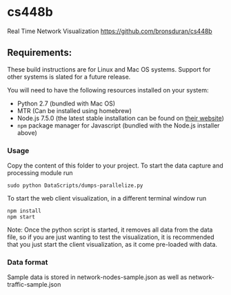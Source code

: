# cs448b
Real Time Network Visualization
https://github.com/bronsduran/cs448b

## Requirements:

These build instructions are for Linux and Mac OS systems. Support for other systems is slated for a future release. 

You will need to have the following resources installed on your system:
- Python 2.7 (bundled with Mac OS)
- MTR (Can be installed using homebrew)
- Node.js 7.5.0 (the latest stable installation can be found on [their website](https://nodejs.org/en/download/))
- `npm` package manager for Javascript (bundled with the Node.js installer above)

### Usage
Copy the content of this folder to your project. To start the data capture and processing module run
```
sudo python DataScripts/dumps-parallelize.py
```
To start the web client visualization, in a different terminal window run 
```
npm install
npm start
```

Note: Once the python script is started, it removes all data from the data file, so if you are just wanting to test the visualization, it is recommended that you just start the client visualization, as it come pre-loaded with data.

### Data format
Sample data is stored in network-nodes-sample.json as well as network-traffic-sample.json 
